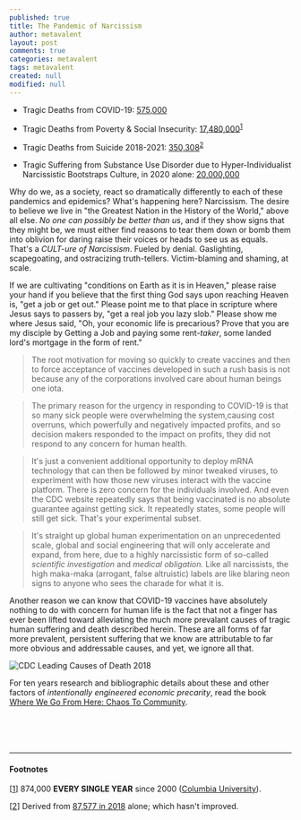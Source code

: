 ```yaml
---
published: true
title: The Pandemic of Narcissism
author: metavalent
layout: post
comments: true
categories: metavalent
tags: metavalent
created: null
modified: null
---
```

* Tragic Deaths from COVID-19: [575,000](https://www.cdc.gov/nchs/covid19/mortality-overview.htm)
* Tragic Deaths from Poverty & Social Insecurity: [17,480,000](https://web.archive.org/web/20210516225639/https://www.publichealth.columbia.edu/public-health-now/news/how-many-us-deaths-are-caused-poverty-lack-education-and-other-social-factors)<sup>[1](https://metavalent.com/metavalent/2021/05/20/Narcissism-Pandemic.html#note1)</sup> 
* Tragic Deaths from Suicide 2018-2021: [350,308](https://www.nimh.nih.gov/health/statistics/suicide#part_154968)<sup>[2](https://metavalent.com/metavalent/2021/05/20/Narcissism-Pandemic.html#note2)</sup>

* Tragic Suffering from Substance Use Disorder due to Hyper-Individualist Narcissistic Bootstraps Culture, in 2020 alone: [20,000,000](https://youtu.be/Z5UGSfIQJsk)

Why do we, as a society, react so dramatically differently to each of these pandemics and epidemics? What's happening here? Narcissism. The desire to believe we live in "the Greatest Nation in the History of the World," above all else. *No one can possibly be better than us*, and if they show signs that they might be, we must either find reasons to tear them down or bomb them into oblivion for daring raise their voices or heads to see us as equals. That's a *CULT-ure of Narcissism*. Fueled by denial. Gaslighting, scapegoating, and ostracizing truth-tellers. Victim-blaming and shaming, at scale.

If we are cultivating "conditions on Earth as it is in Heaven," please raise your hand if you believe that the first thing God says upon reaching Heaven is, "get a job or get out." Please point me to that place in scripture where Jesus says to passers by, "get a real job you lazy slob." Please show me where Jesus said, "Oh, your economic life is precarious? Prove that you are my disciple by Getting a Job and paying some rent-*taker*, some landed lord's mortgage in the form of rent."

> The root motivation for moving so quickly to create vaccines and then to force acceptance of vaccines developed in such a rush basis is not because any of the corporations involved care about human beings one iota.

> The primary reason for the urgency in responding to COVID-19 is that so many sick people were overwhelming the system,causing cost overruns, which powerfully and negatively impacted profits, and so decision makers responded to the impact on profits, they did not respond to any concern for human health.

> It's just a convenient additional opportunity to deploy mRNA technology that can then be followed by minor tweaked viruses, to experiment with how those new viruses interact with the vaccine platform. There is zero concern for the individuals involved. And even the CDC website repeatedly says that being vaccinated is no absolute guarantee against getting sick. It repeatedly states, some people will still get sick. That's your experimental subset.

> It's straight up global human experimentation on an unprecedented scale, global and social engineering that will only accelerate and expand, from here, due to a highly narcissistic form of so-called *scientific investigation* and *medical obligation.* Like all narcissists, the high maka-maka (arrogant, false altruistic) labels are like blaring neon signs to anyone who sees the charade for what it is.

Another reason we can know that COVID-19 vaccines have absolutely nothing to do with concern for human life is the fact that not a finger has ever been lifted toward alleviating the much more prevalant causes of tragic human suffering and death described herein. These are all forms of far more prevalent, persistent suffering that we know are attributable to far more obvious and addressable causes, and yet, we ignore all that.

![CDC Leading Causes of Death 2018]({{site.baseurl}}/assets/images/CDC_leading_cause_of_death_2018_155160_3.png)

For ten years research and bibliographic details about these and other factors of *intentionally engineered economic precarity*, read the book [Where We Go From Here: Chaos To Community]( https://amzn.to/2URmAjL).
<a name="note1"></a>
<a name="note2"></a>
<span style="color:#efefef">.</span>
<br />
<br />
<br />
<br />
<br />

---
#### Footnotes

[[1](#)] 874,000 **EVERY SINGLE YEAR** since 2000 ([Columbia University](https://web.archive.org/web/20210516225639/https://www.publichealth.columbia.edu/public-health-now/news/how-many-us-deaths-are-caused-poverty-lack-education-and-other-social-factors)).

[[2](#)] Derived from [87,577 in 2018](https://www.nimh.nih.gov/health/statistics/suicide#part_154968) alone; which hasn't improved.